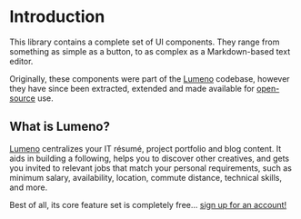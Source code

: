 # Introduction

This library contains a complete set of UI components. They range from something as simple as a button, to as complex as a Markdown-based text editor.

Originally, these components were part of the [Lumeno](https://lumeno.dev) codebase, however they have since been extracted, extended and made available for [open-source](https://github.com/caneara/varnish/blob/main/LICENSE.md) use.

## What is Lumeno?

[Lumeno](https://lumeno.dev) centralizes your IT résumé, project portfolio and blog content. It aids in building a following, helps you to discover other creatives, and gets you invited to relevant jobs that match your personal requirements, such as minimum salary, availability, location, commute distance, technical skills, and more.

Best of all, its core feature set is completely free... [sign up for an account!](https://lumeno.dev)